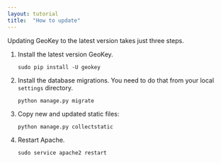 ```yaml
---
layout: tutorial
title:  "How to update"
---
```


Updating GeoKey to the latest version takes just three steps.

1. Install the latest version GeoKey.

    ```
    sudo pip install -U geokey
    ```

2. Install the database migrations. You need to do that from your local `settings` directory.

    ```
    python manage.py migrate
    ```

3. Copy new and updated static files:

    ```
    python manage.py collectstatic
    ```

4. Restart Apache.

    ```
    sudo service apache2 restart
    ```

